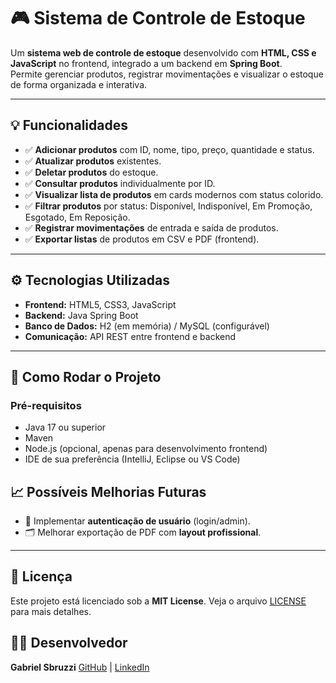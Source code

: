 # 🎮 Sistema de Controle de Estoque

Um **sistema web de controle de estoque** desenvolvido com **HTML, CSS e JavaScript** no frontend, integrado a um backend em **Spring Boot**.  
Permite gerenciar produtos, registrar movimentações e visualizar o estoque de forma organizada e interativa.

---

## 💡 Funcionalidades

- ✅ **Adicionar produtos** com ID, nome, tipo, preço, quantidade e status.  
- ✅ **Atualizar produtos** existentes.  
- ✅ **Deletar produtos** do estoque.  
- ✅ **Consultar produtos** individualmente por ID.  
- ✅ **Visualizar lista de produtos** em cards modernos com status colorido.  
- ✅ **Filtrar produtos** por status: Disponível, Indisponível, Em Promoção, Esgotado, Em Reposição.  
- ✅ **Registrar movimentações** de entrada e saída de produtos.  
- ✅ **Exportar listas** de produtos em CSV e PDF (frontend).  

---

## ⚙️ Tecnologias Utilizadas

- **Frontend:** HTML5, CSS3, JavaScript  
- **Backend:** Java Spring Boot  
- **Banco de Dados:** H2 (em memória) / MySQL (configurável)  
- **Comunicação:** API REST entre frontend e backend  

---

## 🚀 Como Rodar o Projeto

### Pré-requisitos

- Java 17 ou superior  
- Maven  
- Node.js (opcional, apenas para desenvolvimento frontend)  
- IDE de sua preferência (IntelliJ, Eclipse ou VS Code)


## 📈 Possíveis Melhorias Futuras

* 🔐 Implementar **autenticação de usuário** (login/admin).
* 🗂️ Melhorar exportação de PDF com **layout profissional**.

---

## 📌 Licença

Este projeto está licenciado sob a **MIT License**.
Veja o arquivo [LICENSE](LICENSE) para mais detalhes.

## 👨‍💻 Desenvolvedor

**Gabriel Sbruzzi**
[GitHub](https://github.com/GabrielSbruzzi) | [LinkedIn](https://www.linkedin.com/in/gabriel-sbruzzi/)

```
